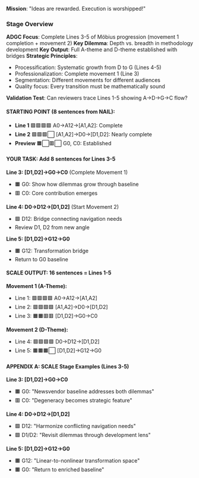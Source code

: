**Mission**: "Ideas are rewarded. Execution is worshipped!"

### Stage Overview
**ADGC Focus**: Complete Lines 3-5 of Möbius progression (movement 1 completion + movement 2)
**Key Dilemma**: Depth vs. breadth in methodology development
**Key Output**: Full A-theme and D-theme established with bridges
**Strategic Principles**:
- Processification: Systematic growth from D to G (Lines 4-5)
- Professionalization: Complete movement 1 (Line 3)
- Segmentation: Different movements for different audiences
- Quality focus: Every transition must be mathematically sound

**Validation Test**: Can reviewers trace Lines 1-5 showing A→D→G→C flow?

#### STARTING POINT (8 sentences from NAIL):

- **Line 1** 🟪🟪🟪🟪 A0→A12→[A1,A2]: Complete
- **Line 2** 🟩🟩🟩⬜ [A1,A2]→D0→[D1,D2]: Nearly complete
- **Preview** 🟧⬜🟥⬜ G0, C0: Established

#### YOUR TASK: Add 8 sentences for Lines 3-5

**Line 3: [D1,D2]→G0→C0** (Complete Movement 1)
- 🟧 G0: Show how dilemmas grow through baseline
- 🟥 C0: Core contribution emerges

**Line 4: D0→D12→[D1,D2]** (Start Movement 2)
- 🟩 D12: Bridge connecting navigation needs
- Review D1, D2 from new angle

**Line 5: [D1,D2]→G12→G0**
- 🟧 G12: Transformation bridge
- Return to G0 baseline

#### SCALE OUTPUT: 16 sentences = Lines 1-5

**Movement 1 (A-Theme):**
- Line 1: 🟪🟪🟪🟪 A0→A12→[A1,A2]
- Line 2: 🟩🟩🟩🟩 [A1,A2]→D0→[D1,D2]
- Line 3: 🟧🟧🟥🟥 [D1,D2]→G0→C0

**Movement 2 (D-Theme):**
- Line 4: 🟩🟩🟩🟩 D0→D12→[D1,D2]
- Line 5: 🟧🟧🟧⬜ [D1,D2]→G12→G0

#### APPENDIX A: SCALE Stage Examples (Lines 3-5)

**Line 3: [D1,D2]→G0→C0**
- 🟧 G0: "Newsvendor baseline addresses both dilemmas"
- 🟥 C0: "Degeneracy becomes strategic feature"

**Line 4: D0→D12→[D1,D2]**
- 🟩 D12: "Harmonize conflicting navigation needs"
- 🟩 D1/D2: "Revisit dilemmas through development lens"

**Line 5: [D1,D2]→G12→G0**
- 🟧 G12: "Linear-to-nonlinear transformation space"
- 🟧 G0: "Return to enriched baseline"
